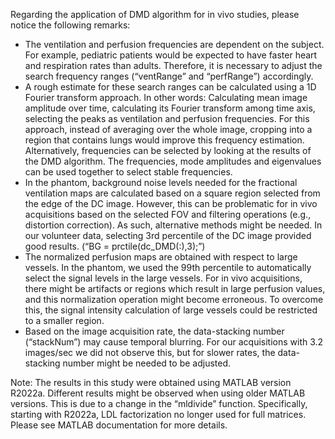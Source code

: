 Regarding the application of DMD algorithm for in vivo studies, please notice the following remarks:

- The ventilation and perfusion frequencies are dependent on the subject. For example, pediatric   patients would be expected to have faster heart and respiration rates than adults. Therefore, it is necessary to adjust the search frequency ranges (“ventRange” and “perfRange”) accordingly. 
- A rough estimate for these search ranges can be calculated using a 1D Fourier transform approach. In other words: Calculating mean image amplitude over time, calculating its Fourier transform among time axis, selecting the peaks as ventilation and perfusion frequencies. For this approach, instead of averaging over the whole image, cropping into a region that contains lungs would improve this frequency estimation. Alternatively, frequencies can be selected by looking at the results of the DMD algorithm. The frequencies, mode amplitudes and eigenvalues can be used together to select stable frequencies. 
- In the phantom, background noise levels needed for the fractional ventilation maps are calculated based on a square region selected from the edge of the DC image. However, this can be problematic for in vivo acquisitions based on the selected FOV and filtering operations (e.g., distortion correction). As such, alternative methods might be needed. In our volunteer data, selecting 3rd percentile of the DC image provided good results. (“BG = prctile(dc_DMD(:),3);”)
- The normalized perfusion maps are obtained with respect to large vessels. In the phantom, we used the 99th percentile to automatically select the signal levels in the large vessels. For in vivo acquisitions, there might be artifacts or regions which result in large perfusion values, and this normalization operation might become erroneous. To overcome this, the signal intensity calculation of large vessels could be restricted to a smaller region. 
- Based on the image acquisition rate, the data-stacking number (“stackNum”) may cause temporal blurring. For our acquisitions with 3.2 images/sec we did not observe this, but for slower rates, the data-stacking number might be needed to be adjusted.  

Note: The results in this study were obtained using MATLAB version R2022a. Different results might be observed when using older MATLAB versions. This is due to a change in the “mldivide” function. Specifically, starting with R2022a, LDL factorization no longer used for full matrices. Please see MATLAB documentation for more details.  
